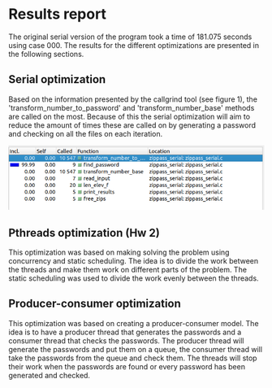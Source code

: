 
# Results report

The original serial version of the program took a time of 181.075 seconds using case 000.
The results for the different optimizations are presented in the following sections.

## Serial optimization

Based on the information presented by the callgrind tool (see figure 1), the 'transform_number_to_password' and 'transform_number_base' methods are called on the most. Because of this the serial optimization will aim to reduce the amount of times these are called on by generating a password and checking on all the files on each iteration.

![Cachegrind report for serial version](img/callgrind_serial.png)

## Pthreads optimization (Hw 2)

This optimization was based on making solving the problem using concurrency and static scheduling. The idea is to divide the work between the threads and make them work on different parts of the problem. The static scheduling was used to divide the work evenly between the threads.

## Producer-consumer optimization

This optimization was based on creating a producer-consumer model. The idea is to have a producer thread that generates the passwords and a consumer thread that checks the passwords. The producer thread will generate the passwords and put them on a queue, the consumer thread will take the passwords from the queue and check them. The threads will stop their work when the passwords are found or every password has been generated and checked.
